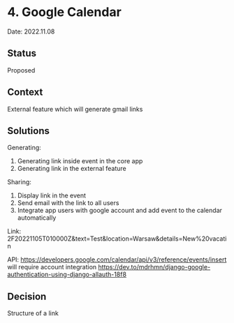 # 4. Google Calendar

Date: 2022.11.08

## Status

Proposed

## Context

External feature which will generate gmail links

## Solutions
Generating:
1. Generating link inside event in the core app
2. Generating link in the external feature

Sharing:
1. Display link in the event
2. Send email with the link to all users
3. Integrate app users with google account and add event to the calendar automatically

Link:
2F20221105T010000Z&text=Test&location=Warsaw&details=New%20vacatin

API:
https://developers.google.com/calendar/api/v3/reference/events/insert
will require account integration
https://dev.to/mdrhmn/django-google-authentication-using-django-allauth-18f8


## Decision

Structure of a link


